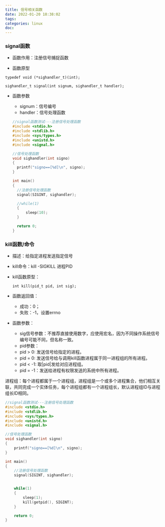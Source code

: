 ```yaml
---
title: 信号相关函数
date: 2022-01-20 18:38:02
tags:
categories: linux
doc:
---
```


### signal函数

- 函数作用：注册信号捕捉函数

- 函数原型

```
typedef void (*sighandler_t)(int);

sighandler_t signal(int signum, sighandler_t handler);
```

- 函数参数
  - signum：信号编号
  - handler：信号处理函数

  ```c
  //signal函数测试---注册信号处理函数
  #include <stdio.h>
  #include <stdlib.h>
  #include <sys/types.h>
  #include <unistd.h>
  #include <signal.h>
  
  //信号处理函数
  void sighandler(int signo)
  {
  	printf("signo==[%d]\n", signo);
  }
  
  int main()
  {
  	//注册信号处理函数
  	signal(SIGINT, sighandler);
  
  	//while(1)
  	{
  		sleep(10);
  	}
  
  	return 0;
  }
  
  ```

  

### kill函数/命令

- 描述：给指定进程发送指定信号

- kill命令：kill -SIGKILL 进程PID

- kill函数原型：

  ```
  int kill(pid_t pid, int sig);	
  ```

  

- 函数返回值：
  -  成功：0；
  -  失败：-1，设置errno

- 函数参数：
  - sig信号参数：不推荐直接使用数字，应使用宏名，因为不同操作系统信号编号可能不同，但名称一致。
  -  pid参数：
    -  pid > 0: 发送信号给指定的进程。
    -  pid = 0: 发送信号给与调用kill函数进程属于同一进程组的所有进程。
    -  pid < -1:  取|pid|发给对应进程组。
    -  pid = -1：发送给进程有权限发送的系统中所有进程。

进程组：每个进程都属于一个进程组，进程组是一个或多个进程集合，他们相互关联，共同完成一个实体任务，每个进程组都有一个进程组长，默认进程组ID与进程组长ID相同。

```c
//signal函数测试---注册信号处理函数
#include <stdio.h>
#include <stdlib.h>
#include <sys/types.h>
#include <unistd.h>
#include <signal.h>

//信号处理函数
void sighandler(int signo)
{
	printf("signo==[%d]\n", signo);
}

int main()
{
	//注册信号处理函数
	signal(SIGINT, sighandler);


	while(1)
	{
		sleep(1);
		kill(getpid(), SIGINT);
	}

	return 0;
}

```



<br /><br /><br /><br /><br /><br /><br /><br />